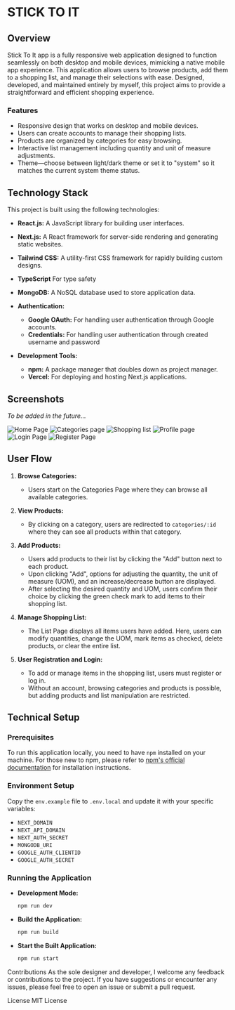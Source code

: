 # STICK TO IT

## Overview

Stick To It app is a fully responsive web application designed to function seamlessly on both desktop and mobile
devices, mimicking a native mobile app experience. This application allows users to browse products, add them to a
shopping list, and manage their selections with ease. Designed, developed, and maintained entirely by myself, this
project aims to provide a straightforward and efficient shopping experience.

### Features

- Responsive design that works on desktop and mobile devices.
- Users can create accounts to manage their shopping lists.
- Products are organized by categories for easy browsing.
- Interactive list management including quantity and unit of measure adjustments.
- Theme—choose between light/dark theme or set it to "system" so it matches the current system theme status.

## Technology Stack

This project is built using the following technologies:

- **React.js:** A JavaScript library for building user interfaces.
- **Next.js:** A React framework for server-side rendering and generating static websites.
- **Tailwind CSS:** A utility-first CSS framework for rapidly building custom designs.
- **TypeScript** For type safety
- **MongoDB:** A NoSQL database used to store application data.

- **Authentication:**

    - **Google OAuth:** For handling user authentication through Google accounts.
    - **Credentials:** For handling user authentication through created username and password

- **Development Tools:**
    - **npm:** A package manager that doubles down as project manager.
    - **Vercel:** For deploying and hosting Next.js applications.

## Screenshots

_To be added in the future..._


![Home Page](/public/images/screens/screen-01.png)
![Categories page](/public/images/screens/screen-02.png)
![Shopping list](/public/images/screens/screen-03.png)
![Profile page](/public/images/screens/screen-04.png)
![Login Page](/public/images/screens/screen-05.png)
![Register Page](/public/images/screens/screen-06.png)

## User Flow

1. **Browse Categories:**

    - Users start on the Categories Page where they can browse all available categories.

2. **View Products:**

    - By clicking on a category, users are redirected to `categories/:id` where they can see all products within that
      category.

3. **Add Products:**

    - Users add products to their list by clicking the "Add" button next to each product.
    - Upon clicking "Add", options for adjusting the quantity, the unit of measure (UOM), and an increase/decrease
      button are displayed.
    - After selecting the desired quantity and UOM, users confirm their choice by clicking the green check mark to add
      items to their shopping list.

4. **Manage Shopping List:**

    - The List Page displays all items users have added. Here, users can modify quantities, change the UOM, mark items
      as checked, delete products, or clear the entire list.

5. **User Registration and Login:**
    - To add or manage items in the shopping list, users must register or log in.
    - Without an account, browsing categories and products is possible, but adding products and list manipulation are
      restricted.

## Technical Setup

### Prerequisites

To run this application locally, you need to have `npm` installed on your machine. For those new to npm, please refer
to [npm's official documentation](https://docs.npmjs.com/) for installation instructions.

### Environment Setup

Copy the `env.example` file to `.env.local` and update it with your specific variables:

- `NEXT_DOMAIN`
- `NEXT_API_DOMAIN`
- `NEXT_AUTH_SECRET`
- `MONGODB_URI`
- `GOOGLE_AUTH_CLIENTID`
- `GOOGLE_AUTH_SECRET`

### Running the Application

- **Development Mode:**

  ```bash
  npm run dev
  ```

- **Build the Application:**

  ```bash
  npm run build
  ```

- **Start the Built Application:**
  ```bash
  npm run start
  ```

Contributions
As the sole designer and developer, I welcome any feedback or contributions to the project. If you have suggestions or
encounter any issues, please feel free to open an issue or submit a pull request.

License
MIT License
